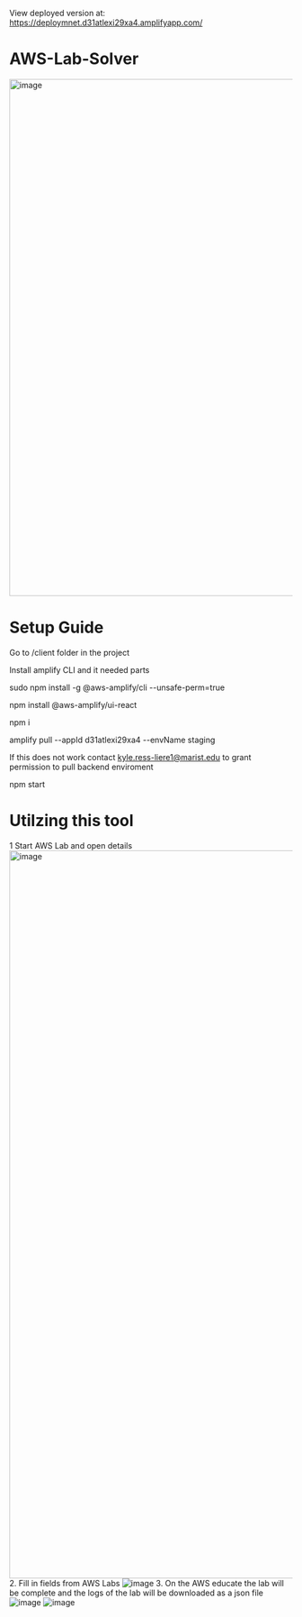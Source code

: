 View deployed version at: https://deploymnet.d31atlexi29xa4.amplifyapp.com/

# AWS-Lab-Solver
 
<img width="918" alt="image" src="https://user-images.githubusercontent.com/55935877/206877392-55262bad-c589-4959-a4f7-fef7961e0e16.png">

# Setup Guide

Go to /client folder in the project

Install amplify CLI and it needed parts

sudo npm install -g @aws-amplify/cli --unsafe-perm=true

npm install @aws-amplify/ui-react

npm i

amplify pull --appId d31atlexi29xa4 --envName staging

If this does not work contact kyle.ress-liere1@marist.edu to grant permission to pull backend enviroment

npm start

# Utilzing this tool
1 Start AWS Lab and open details
<img width="1293" alt="image" src="https://user-images.githubusercontent.com/55935877/206947767-85d707dd-5358-4e62-a46d-ed49721ecfe9.png">
2. Fill in fields from AWS Labs
![image](https://user-images.githubusercontent.com/55935877/206947817-af75ee43-fb5e-4047-8f10-d39ce5218c0e.png)
3. On the AWS educate the lab will be complete and the logs of the lab will be downloaded as a json file
![image](https://user-images.githubusercontent.com/55935877/206947987-a7439d85-7bb4-4d22-ae16-0ce5821a201a.png)
![image](https://user-images.githubusercontent.com/55935877/206948401-af920c87-4810-41c4-af00-d0881a50c7d3.png)
